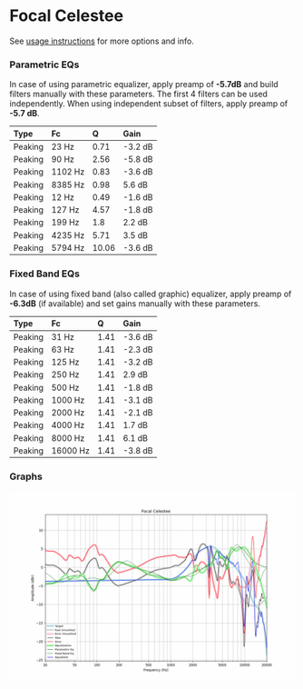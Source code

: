 # Focal Celestee
See [usage instructions](https://github.com/jaakkopasanen/AutoEq#usage) for more options and info.

### Parametric EQs
In case of using parametric equalizer, apply preamp of **-5.7dB** and build filters manually
with these parameters. The first 4 filters can be used independently.
When using independent subset of filters, apply preamp of **-5.7 dB**.

| Type    | Fc      |     Q | Gain    |
|:--------|:--------|:------|:--------|
| Peaking | 23 Hz   |  0.71 | -3.2 dB |
| Peaking | 90 Hz   |  2.56 | -5.8 dB |
| Peaking | 1102 Hz |  0.83 | -3.6 dB |
| Peaking | 8385 Hz |  0.98 | 5.6 dB  |
| Peaking | 12 Hz   |  0.49 | -1.6 dB |
| Peaking | 127 Hz  |  4.57 | -1.8 dB |
| Peaking | 199 Hz  |  1.8  | 2.2 dB  |
| Peaking | 4235 Hz |  5.71 | 3.5 dB  |
| Peaking | 5794 Hz | 10.06 | -3.6 dB |

### Fixed Band EQs
In case of using fixed band (also called graphic) equalizer, apply preamp of **-6.3dB**
(if available) and set gains manually with these parameters.

| Type    | Fc       |    Q | Gain    |
|:--------|:---------|:-----|:--------|
| Peaking | 31 Hz    | 1.41 | -3.6 dB |
| Peaking | 63 Hz    | 1.41 | -2.3 dB |
| Peaking | 125 Hz   | 1.41 | -3.2 dB |
| Peaking | 250 Hz   | 1.41 | 2.9 dB  |
| Peaking | 500 Hz   | 1.41 | -1.8 dB |
| Peaking | 1000 Hz  | 1.41 | -3.1 dB |
| Peaking | 2000 Hz  | 1.41 | -2.1 dB |
| Peaking | 4000 Hz  | 1.41 | 1.7 dB  |
| Peaking | 8000 Hz  | 1.41 | 6.1 dB  |
| Peaking | 16000 Hz | 1.41 | -3.8 dB |

### Graphs
![](./Focal%20Celestee.png)